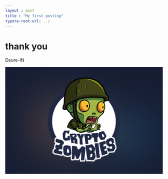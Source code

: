 ```yaml
---
layout : post
title : "My first posting"
typora-root-url: ../
---
```

# thank you
Deure-IN

![크립토좀비](../_posts/2024-10-03-first/크립토좀비.png)
